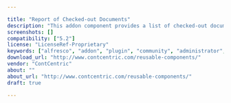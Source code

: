 ```yaml
---

title: "Report of Checked-out Documents"
description: "This addon component provides a list of checked-out documents to admin. It contains document name, the user who checked-out the document and the number of days since it is checked-out. There are practical scenario where users check-out the document and forget to check-in. The other users are deprived of acting on such documents. This list can help Admin approach the users offline and ask them to check-in the document back to Alfresco. Owner ContCentric Versions Community 5.2 License Type Project Page Reusable Components Download Page Reusable Components Tags checkout‌ administrator‌ Component Type Checked-out files Extension Points Installation Instructions will be provided by Email upon request Products Share"
screenshots: []
compatibility: ["5.2"]
license: "LicenseRef-Proprietary"
keywords: ["alfresco", "addon", "plugin", "community", "administrator‌", "checkout‌"]
download_url: "http://www.contcentric.com/reusable-components/"
vendor: "ContCentric"
about: ""
about_url: "http://www.contcentric.com/reusable-components/"
draft: true

---
```


